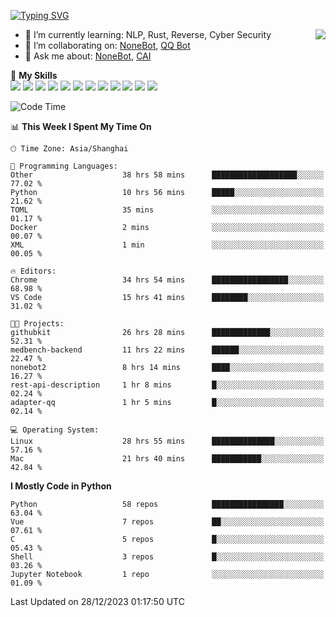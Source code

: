 [![Typing SVG](https://readme-typing-svg.herokuapp.com?size=25&duration=2500&color=8C43EA&vCenter=true&width=200&height=40&lines=Hi+there+%F0%9F%91%8B%F0%9F%8F%BB;I'm+yanyongyu)](https://git.io/typing-svg)

<a href="#">
  <img align="right" src="https://github-readme-stats.vercel.app/api?username=yanyongyu&count_private=true&show_icons=true&bg_color=15,f2f7fd,E0EAFC" />
</a>

- 🌱 I’m currently learning: NLP, Rust, Reverse, Cyber Security
- 👯 I’m collaborating on: [NoneBot](https://github.com/nonebot), [QQ Bot](https://github.com/Mrs4s/go-cqhttp)
- 💬 Ask me about: [NoneBot](https://github.com/nonebot), [CAI](https://github.com/cscs181/CAI)

🌟 **My Skills**  
![](https://img.shields.io/badge/-Python-3e74a2?style=flat-square&logo=Python&logoColor=fff)
![](https://img.shields.io/badge/-TypeScript-3178C6?style=flat-square&logo=TypeScript&logoColor=fff)
![](https://img.shields.io/badge/-Vue-4fc08d?style=flat-square&logo=Vue.js&logoColor=fff)
![](https://img.shields.io/badge/-React-2d98ce?style=flat-square&logo=React&logoColor=fff)
![](https://img.shields.io/badge/-FastAPI-009688?style=flat-square&logo=FastAPI&logoColor=fff)
![](https://img.shields.io/badge/-Linux-000000?style=flat-square&logo=Linux&logoColor=fff)
![](https://img.shields.io/badge/-Docker-2496ED?style=flat-square&logo=Docker&logoColor=fff)
![](https://img.shields.io/badge/-Kubernetes-326CE5?style=flat-square&logo=Kubernetes&logoColor=fff)
![](https://img.shields.io/badge/-GitHub%20Actions-2088FF?style=flat-square&logo=GitHubActions&logoColor=fff)
![](https://img.shields.io/badge/-PostgreSQL-4169E1?style=flat-square&logo=PostgreSQL&logoColor=fff)
![](https://img.shields.io/badge/-Redis-DC382D?style=flat-square&logo=Redis&logoColor=fff)
![](https://img.shields.io/badge/-MongoDB-47A248?style=flat-square&logo=MongoDB&logoColor=fff)

<!--START_SECTION:waka-->
![Code Time](http://img.shields.io/badge/Code%20Time-5%2C579%20hrs%2058%20mins-blue)

📊 **This Week I Spent My Time On** 

```text
🕑︎ Time Zone: Asia/Shanghai

💬 Programming Languages: 
Other                    38 hrs 58 mins      ███████████████████░░░░░░   77.02 % 
Python                   10 hrs 56 mins      █████░░░░░░░░░░░░░░░░░░░░   21.62 % 
TOML                     35 mins             ░░░░░░░░░░░░░░░░░░░░░░░░░   01.17 % 
Docker                   2 mins              ░░░░░░░░░░░░░░░░░░░░░░░░░   00.07 % 
XML                      1 min               ░░░░░░░░░░░░░░░░░░░░░░░░░   00.05 % 

🔥 Editors: 
Chrome                   34 hrs 54 mins      █████████████████░░░░░░░░   68.98 % 
VS Code                  15 hrs 41 mins      ████████░░░░░░░░░░░░░░░░░   31.02 % 

🐱‍💻 Projects: 
githubkit                26 hrs 28 mins      █████████████░░░░░░░░░░░░   52.31 % 
medbench-backend         11 hrs 22 mins      ██████░░░░░░░░░░░░░░░░░░░   22.47 % 
nonebot2                 8 hrs 14 mins       ████░░░░░░░░░░░░░░░░░░░░░   16.27 % 
rest-api-description     1 hr 8 mins         █░░░░░░░░░░░░░░░░░░░░░░░░   02.24 % 
adapter-qq               1 hr 5 mins         █░░░░░░░░░░░░░░░░░░░░░░░░   02.14 % 

💻 Operating System: 
Linux                    28 hrs 55 mins      ██████████████░░░░░░░░░░░   57.16 % 
Mac                      21 hrs 40 mins      ███████████░░░░░░░░░░░░░░   42.84 % 
```

**I Mostly Code in Python** 

```text
Python                   58 repos            ████████████████░░░░░░░░░   63.04 % 
Vue                      7 repos             ██░░░░░░░░░░░░░░░░░░░░░░░   07.61 % 
C                        5 repos             █░░░░░░░░░░░░░░░░░░░░░░░░   05.43 % 
Shell                    3 repos             █░░░░░░░░░░░░░░░░░░░░░░░░   03.26 % 
Jupyter Notebook         1 repo              ░░░░░░░░░░░░░░░░░░░░░░░░░   01.09 % 
```




 Last Updated on 28/12/2023 01:17:50 UTC
<!--END_SECTION:waka-->

